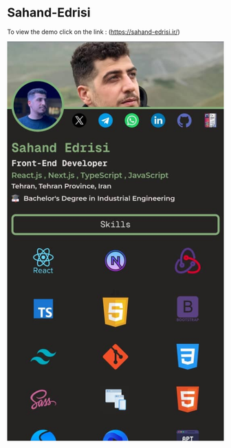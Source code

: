 # Sahand-Edrisi

To view the demo click on the link : (https://sahand-edrisi.ir/)


![Sahand Edrisi](./public/img/WebsitePic.jpg)

 
 
